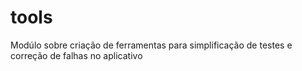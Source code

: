 # tools
Modúlo sobre criação de ferramentas para simplificação de testes e correção de falhas no aplicativo
